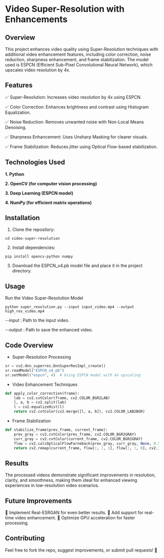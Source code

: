 # Video Super-Resolution with Enhancements

## Overview

This project enhances video quality using Super-Resolution techniques with additional video enhancement features, including color correction, noise reduction, sharpness enhancement, and frame stabilization. The model used is ESPCN (Efficient Sub-Pixel Convolutional Neural Network), which upscales video resolution by 4x.

## Features

✅ Super-Resolution: Increases video resolution by 4x using ESPCN.

✅ Color Correction: Enhances brightness and contrast using Histogram Equalization.

✅ Noise Reduction: Removes unwanted noise with Non-Local Means Denoising.

✅ Sharpness Enhancement: Uses Unsharp Masking for clearer visuals.

✅ Frame Stabilization: Reduces jitter using Optical Flow-based stabilization.

## Technologies Used

**1. Python**

**2. OpenCV (for computer vision processing)**

**3. Deep Learning (ESPCN model)**

**4. NumPy (for efficient matrix operations)**

## Installation

1. Clone the repository:

```git clone https://github.com/yourusername/video-super-resolution.git
cd video-super-resolution
```
2. Install dependencies:
```
pip install opencv-python numpy
```
3. Download the ESPCN_x4.pb model file and place it in the project directory.

## Usage

Run the Video Super-Resolution Model

```
python super_resolution.py --input input_video.mp4 --output high_res_video.mp4
```
--input : Path to the input video.

--output : Path to save the enhanced video.

## Code Overview

* Super-Resolution Processing
```py
sr = cv2.dnn_superres.DnnSuperResImpl_create()
sr.readModel("ESPCN_x4.pb")
sr.setModel("espcn", 4)  # Using ESPCN model with 4x upscaling
```
* Video Enhancement Techniques
```py
def apply_color_correction(frame):
    lab = cv2.cvtColor(frame, cv2.COLOR_BGR2LAB)
    l, a, b = cv2.split(lab)
    l = cv2.equalizeHist(l)
    return cv2.cvtColor(cv2.merge([l, a, b]), cv2.COLOR_LAB2BGR)
```
* Frame Stabilization
```py
def stabilize_frame(prev_frame, current_frame):
    prev_gray = cv2.cvtColor(prev_frame, cv2.COLOR_BGR2GRAY)
    curr_gray = cv2.cvtColor(current_frame, cv2.COLOR_BGR2GRAY)
    flow = cv2.calcOpticalFlowFarneback(prev_gray, curr_gray, None, 0.5, 3, 15, 3, 5, 1.2, 0)
    return cv2.remap(current_frame, flow[:, :, 1], flow[:, :, 0], cv2.INTER_LINEAR)
```
## Results

The processed videos demonstrate significant improvements in resolution, clarity, and smoothness, making them ideal for enhanced viewing experiences in low-resolution video scenarios.

## Future Improvements

🔹 Implement Real-ESRGAN for even better results.
🔹 Add support for real-time video enhancement.
🔹 Optimize GPU acceleration for faster processing.

## Contributing

Feel free to fork the repo, suggest improvements, or submit pull requests! 🚀
